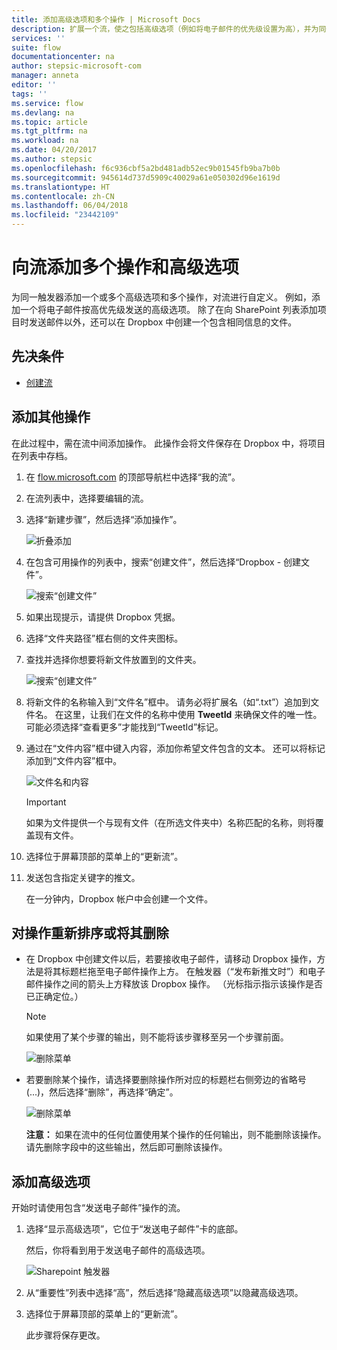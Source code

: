 ```yaml
---
title: 添加高级选项和多个操作 | Microsoft Docs
description: 扩展一个流，使之包括高级选项（例如将电子邮件的优先级设置为高），并为同一事件添加其他操作。
services: ''
suite: flow
documentationcenter: na
author: stepsic-microsoft-com
manager: anneta
editor: ''
tags: ''
ms.service: flow
ms.devlang: na
ms.topic: article
ms.tgt_pltfrm: na
ms.workload: na
ms.date: 04/20/2017
ms.author: stepsic
ms.openlocfilehash: f6c936cbf5a2bd481adb52ec9b01545fb9ba7b0b
ms.sourcegitcommit: 945614d737d5909c40029a61e050302d96e1619d
ms.translationtype: HT
ms.contentlocale: zh-CN
ms.lasthandoff: 06/04/2018
ms.locfileid: "23442109"
---
```

# <a name="add-multiple-actions-and-advanced-options-to-a-flow"></a>向流添加多个操作和高级选项
为同一触发器添加一个或多个高级选项和多个操作，对流进行自定义。 例如，添加一个将电子邮件按高优先级发送的高级选项。 除了在向 SharePoint 列表添加项目时发送邮件以外，还可以在 Dropbox 中创建一个包含相同信息的文件。

## <a name="prerequisites"></a>先决条件
* [创建流](get-started-logic-flow.md)

## <a name="add-another-action"></a>添加其他操作
在此过程中，需在流中间添加操作。 此操作会将文件保存在 Dropbox 中，将项目在列表中存档。

1. 在 [flow.microsoft.com](https://flow.microsoft.com) 的顶部导航栏中选择“我的流”。
2. 在流列表中，选择要编辑的流。
3. 选择“新建步骤”，然后选择“添加操作”。
   
    ![折叠添加](./media/multi-step-logic-flow/add-action.png)
4. 在包含可用操作的列表中，搜索“创建文件”，然后选择“Dropbox - 创建文件”。
   
    ![搜索“创建文件”](./media/multi-step-logic-flow/create-file-search.png)
5. 如果出现提示，请提供 Dropbox 凭据。
6. 选择“文件夹路径”框右侧的文件夹图标。
7. 查找并选择你想要将新文件放置到的文件夹。
   
    ![搜索“创建文件”](./media/multi-step-logic-flow/create-file-folder.png)
8. 将新文件的名称输入到“文件名”框中。 请务必将扩展名（如“.txt”）追加到文件名。 在这里，让我们在文件的名称中使用 **TweetId** 来确保文件的唯一性。 可能必须选择“查看更多”才能找到“TweetId”标记。
9. 通过在“文件内容”框中键入内容，添加你希望文件包含的文本。 还可以将标记添加到“文件内容”框中。
   
    ![文件名和内容](./media/multi-step-logic-flow/create-file-name-and-contents.png)
   
   > [!IMPORTANT]
   > 如果为文件提供一个与现有文件（在所选文件夹中）名称匹配的名称，则将覆盖现有文件。
   > 
   > 
10. 选择位于屏幕顶部的菜单上的“更新流”。
11. 发送包含指定关键字的推文。
    
     在一分钟内，Dropbox 帐户中会创建一个文件。

## <a name="reorder-or-delete-an-action"></a>对操作重新排序或将其删除
* 在 Dropbox 中创建文件以后，若要接收电子邮件，请移动 Dropbox 操作，方法是将其标题栏拖至电子邮件操作上方。 在触发器（“发布新推文时”）和电子邮件操作之间的箭头上方释放该 Dropbox 操作。 （光标指示指示该操作是否已正确定位。）
  
  > [!NOTE]
  > 如果使用了某个步骤的输出，则不能将该步骤移至另一个步骤前面。
  > 
  > 
  
    ![删除菜单](./media/multi-step-logic-flow/draggingaction.png)
* 若要删除某个操作，请选择要删除操作所对应的标题栏右侧旁边的省略号 (...)，然后选择“删除”，再选择“确定”。
  
    ![删除菜单](./media/multi-step-logic-flow/deletemenu.png)
  
     **注意：** 如果在流中的任何位置使用某个操作的任何输出，则不能删除该操作。 请先删除字段中的这些输出，然后即可删除该操作。

## <a name="add-advanced-options"></a>添加高级选项
开始时请使用包含“发送电子邮件”操作的流。

1. 选择“显示高级选项”，它位于“发送电子邮件”卡的底部。
   
     然后，你将看到用于发送电子邮件的高级选项。
   
    ![Sharepoint 触发器](./media/multi-step-logic-flow/advanced.png)
2. 从“重要性”列表中选择“高”，然后选择“隐藏高级选项”以隐藏高级选项。
3. 选择位于屏幕顶部的菜单上的“更新流”。
   
     此步骤将保存更改。

